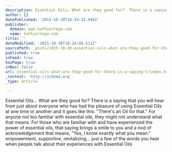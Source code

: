 ```yaml
---
description: Essential Oils… What are they good for?  There is a saying that you will hear from just about everyone who has had the pleasure of using Essential Oils at one t
author: []
datePublished: '2015-10-30T18:24:32.946Z'
publisher:
  domain: www.kathiortega.com
  name: kathiortega.com
title: ''
dateModified: '2015-10-30T18:24:00.511Z'
sourcePath: _posts/2015-10-30-essential-oils-what-are-they-good-for-there-is-a-saying-t.md
published: true
inFeed: true
hasPage: true
inNav: false
url: essential-oils-what-are-they-good-for-there-is-a-saying-t/index.html
_context: 'http://schema.org'
_type: Article

---
```

Essential Oils... What are they good for? There is a saying that you will hear from just about everyone who has had the pleasure of using Essential Oils at one time or another and it goes like this. "There's an Oil for that." For anyone not too familiar with essential oils, they might not understand what that means. For those who are familiar with and have experienced the power of essential oils, that saying brings a smile to you and a nod of acknowledgement that means, "Yes, I know exactly what you mean." empowerment, supportive, revitalizing... just a few of the words you hear when people talk about their experiences with Essential Oils